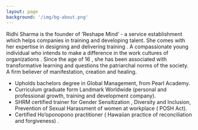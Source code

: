 ```yaml
---
layout: page
background: '/img/bg-about.png'
---
```


Ridhi Sharma is the founder of ‘Reshape Mind’ - a service establishment which helps companies in training and developing talent. She comes with her expertise in designing and delivering training . A compassionate young individual who intends to make a difference in the work cultures of organizations . Since the age of 16 , she has been associated with transformative learning and questions the patriarchal norms of the society. A firm believer of manifestation, creation and healing.

- Upholds bachelors degree in Global Management, from Pearl Academy.
- Curriculum graduate form Landmark Worldwide (personal and professional growth, training and development company).
- SHRM certified trainer for Gender Sensitization , Diversity and Inclusion, Prevention of Sexual Harassment of women at workplace ( POSH Act).
- Certified Ho’oponopono practitioner ( Hawaiian practice of reconciliation and forgiveness) .
